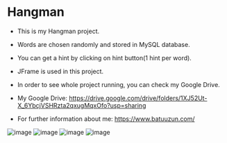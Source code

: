 # Hangman

* This is my Hangman project. 

* Words are chosen randomly and stored in MySQL database. 

* You can get a hint by clicking on hint button(1 hint per word). 

* JFrame is used in this project.

* In order to see whole project running, you can check my Google Drive.

* My Google Drive: https://drive.google.com/drive/folders/1XJ52Ut-X_6YbcjVSHRzta2qxugMqxOfo?usp=sharing

* For further information about me: https://www.batuuzun.com/


![image](https://github.com/BatuUzun/Hangman/assets/103521291/e071394e-25dd-4e2d-8fba-e134d23e975a)
![image](https://github.com/BatuUzun/Hangman/assets/103521291/ca937d75-18df-404d-a6ae-e5fe7739f8a2)
![image](https://github.com/BatuUzun/Hangman/assets/103521291/d7141471-918d-4ee9-bf76-23e19b340b9b)
![image](https://github.com/BatuUzun/Hangman/assets/103521291/7ef7b628-1f5f-4385-9510-4c8885043511)
